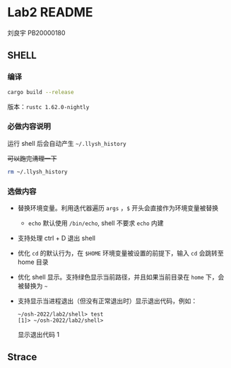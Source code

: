 # Lab2 README

刘良宇 PB20000180

## SHELL

### 编译

```bash
cargo build --release
```

版本：`rustc 1.62.0-nightly`

### 必做内容说明

运行 shell 后会自动产生 `~/.llysh_history`

~~可以跑完清理一下~~

```bash
rm ~/.llysh_history
```

### 选做内容

- 替换环境变量。利用迭代器遍历 `args` ，`$` 开头会直接作为环境变量被替换
  - `echo` 默认使用 `/bin/echo`, shell 不要求 `echo` 内建
- 支持处理 ctrl + D 退出 shell

- 优化 `cd` 的默认行为，在 `$HOME` 环境变量被设置的前提下，输入 `cd` 会跳转至 home 目录

- 优化 shell 显示。支持绿色显示当前路径，并且如果当前目录在 `home` 下，会被替换为 `~`

- 支持显示当进程退出（但没有正常退出时）显示退出代码，例如：

  ```shell
  ~/osh-2022/lab2/shell> test
  [1]> ~/osh-2022/lab2/shell>
  ```

  显示退出代码 1

## Strace
